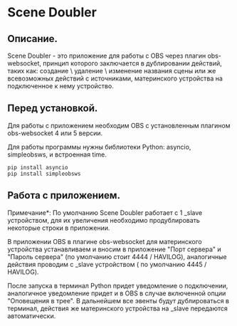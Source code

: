 # Scene Doubler



## Описание.

Scene Doubler - это приложение для работы с OBS через плагин obs-websocket, принцип которого заключается в дублировании действий, таких как: создание \ удаление \ изменение названия сцены или же всевозможных действий с источниками, материнского устройства на подключенное к нему устройство. 

## Перед установкой.

Для работы с приложением необходим OBS с установленным плагином obs-websocket 4 или 5 версии.

Для работы программы нужны библиотеки Python: asyncio, simpleobsws, и встроенная time.

```
pip install asyncio
pip install simpleobsws
```

## Работа с приложением.

Примечание*: По умолчанию Scene Doubler работает с 1 _slave устройством, для их увеличения необходимо продублировать некоторые строки в приложении.

В приложении OBS в плагине obs-websocket для материнского устройства устанавливаем и вносим в приложение "Порт сервера" и "Пароль сервера" (по умолчанию стоит 4444 / HAVILOG), аналогичные действия проводим с _slave устройством ( по умолчанию 4445 / HAVILOG).

После запуска в терминал Python придет уведомление о подключении, аналогичное уведомление придет и в OBS в случае включенной опции "Оповещения в трее". В дальнейшем все эвенты будут дублироваться в терминал, действия же материнского устройства на _slave передаются автоматически.
